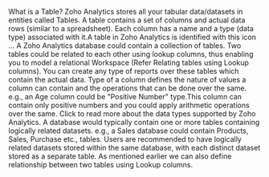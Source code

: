 What is a Table?
Zoho Analytics stores all your tabular data/datasets in entities called Tables. A table contains a set of columns and actual data rows (similar to a spreadsheet). Each column has a name and a type (data type) associated with it.A table in Zoho Analytics is identified with this icon ...
A Zoho Analytics database could contain a collection of tables. Two tables could be related to each other using lookup columns, thus enabling you to model a relational Workspace (Refer Relating tables using Lookup columns). You can create any type of reports over these tables which contain the actual data.
Type of a column defines the nature of values a column can contain and the operations that can be done over the same. e.g., an Age column could be "Positive Number" type.This column can contain only positive numbers and you could apply arithmetic operations over the same. Click to read more about the data types supported by Zoho Analytics.
A database would typically contain one or more tables containing logically related datasets. e.g., a Sales database could contain Products, Sales, Purchase etc., tables. Users are recommended to have logically related datasets stored within the same database, with each distinct dataset stored as a separate table. As mentioned earlier we can also define relationship between two tables using Lookup columns.